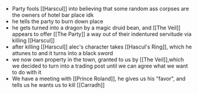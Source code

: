 * Party fools [[Harscul]] into believing that some random ass corpses are the owners of hotel bar place idk
* he tells the party to burn down place
* he gets turned into a dragon by a magic druid bean, and [[The Veil]] appears to offer [[The Party]] a way out of their indentured servitude via killing [[Harscul]]
* after killing [[Harscul]] alec's character takes [[Hascul's Ring]], which he attunes to and it turns into a black sword
* we now own property in the town, granted to us by [[The Veil]],which we decided to turn into a trading post until we can agree what we want to do with it
* We have a meeting with [[Prince Roland]], he gives us his "favor", and tells us he wants us to kill [[Carradh]] 